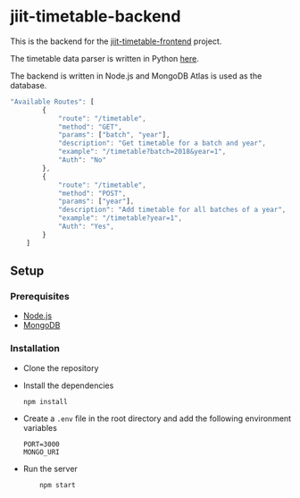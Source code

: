 # jiit-timetable-backend

This is the backend for the [jiit-timetable-frontend](https://github.com/entropyconquers/jiit-timetable-frontend) project.

The timetable data parser is written in Python [here](https://github.com/entropyconquers/jiit-timetable-parser).

The backend is written in Node.js and MongoDB Atlas is used as the database.

```javascript
"Available Routes": [
        {
            "route": "/timetable",
            "method": "GET",
            "params": ["batch", "year"],
            "description": "Get timetable for a batch and year",
            "example": "/timetable?batch=2018&year=1",
            "Auth": "No"
        },
        {
            "route": "/timetable",
            "method": "POST",
            "params": ["year"],
            "description": "Add timetable for all batches of a year",
            "example": "/timetable?year=1",
            "Auth": "Yes",
        }
    ]
```

## Setup

### Prerequisites

-   [Node.js](https://nodejs.org/en/download/)
-   [MongoDB](https://www.mongodb.com/download-center/community)

### Installation

-   Clone the repository
-   Install the dependencies

        npm install

-   Create a `.env` file in the root directory and add the following
    environment variables

        PORT=3000
        MONGO_URI

-   Run the server
    
            npm start



